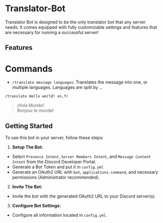 # Translator-Bot

Translator Bot is designed to be the only translator bot that any server needs. It comes equipped with fully customizable settings and features that are necessary for running a successful server!

## Features

# Commands
- `/translate message languages`: Translates the message into one, or multiple languages. Languages are split by `,`.

`/translate Hello world! es,fr`
> ¡Hola Mundo!<br>
> Bonjour le monde!

## Getting Started

To use this bot in your server, follow these steps:

1. **Setup The Bot:**
  - Select `Presence Intent`, `Server Members Intent`, and `Message Content Intent` from the Discord Developer Portal.
  - Generate a Bot Token and put it in `config.yml`
  - Generate an OAuth2 URL with `bot`, `applications.command`, and necessary permissions (Administrator recommended).

2. **Invite The Bot:**
  - Invite the bot with the generated OAuth2 URL to your Discord server(s).

3. **Configure Bot Settings:**
  - Configure all information located in `config.yml`.